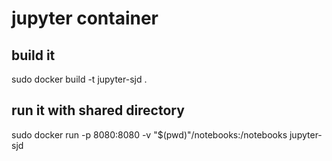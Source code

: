 # jupyter container

## build it
sudo docker build -t jupyter-sjd .

## run it with shared directory
sudo docker run -p 8080:8080  -v "$(pwd)"/notebooks:/notebooks jupyter-sjd
